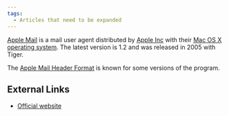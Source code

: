 ```yaml
---
tags:
  - Articles that need to be expanded
---
```

[Apple Mail](apple_mail.md) is a mail user agent distributed by [Apple
Inc](apple_inc.md) with their [Mac OS X](mac_os_x.md) [operating
system](operating_system.md). The latest version is 1.2 and was released in
2005 with Tiger.

The [Apple Mail Header Format](apple_mail_header_format.md) is known for some
versions of the program.

## External Links

* [Official website](http://www.apple.com/macosx/features/mail/)
